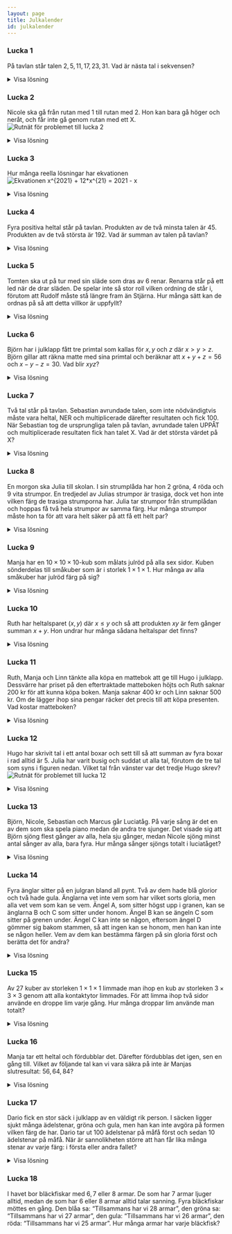 ```yaml
---
layout: page
title: Julkalender
id: julkalender
---
```


<script type="text/javascript"
        src="https://cdnjs.cloudflare.com/ajax/libs/mathjax/2.7.0/MathJax.js?config=TeX-AMS_CHTML"></script>
<script type="text/x-mathjax-config">
MathJax.Hub.Config({
tex2jax: {
inlineMath: [['$','$'], ['\\(','\\)']],
processEscapes: true},
jax: ["input/TeX","input/MathML","input/AsciiMath","output/CommonHTML"],
extensions: ["tex2jax.js","mml2jax.js","asciimath2jax.js","MathMenu.js","MathZoom.js","AssistiveMML.js", "[Contrib]/a11y/accessibility-menu.js"],
TeX: {
extensions: ["AMSmath.js","AMSsymbols.js","noErrors.js","noUndefined.js"],
equationNumbers: {
autoNumber: "AMS"
}
}
});
</script>

### Lucka 1
På tavlan står talen $2, 5, 11, 17, 23, 31$. Vad är nästa tal i sekvensen?
<details>
<summary>Visa lösning</summary>
<br>
Sekvensen innehåller vartannat primtal. Därför är nästa tal i talföljden <strong>41</strong>.
</details>


### Lucka 2
Nicole ska gå från rutan med 1 till rutan med 2. Hon kan bara gå höger och neråt, och får inte gå genom rutan med ett X. <br>
![Rutnät för problemet till lucka 2](../imgs/julkalender_lucka2.png)
<details>
<summary>Visa lösning</summary>
<br>
 I varje ruta kan vi skriva på hur många sätt man kan komma till den. Då blir talet i en ruta summan av talen i rutan precis ovanför och till vänster. Så svaret blir <strong>7</strong>.
<br>
<img src="../imgs/julkalender_lucka2_lsg.png">
</details>


### Lucka 3
Hur många reella lösningar har ekvationen
![Ekvationen x^{2021} + 12*x^{21} = 2021 - x](../imgs/julkalender_lucka3.svg)
<details>
<summary>Visa lösning</summary>
<br>
Vi observerar att vänsterledet är strikt ökande, så det kan finnas max en reell lösning. Eftersom vänsterledet är negativt när $x = -2$ och positivt när $x = 24$ så finns en lösning mellan $-2$ och $2$. Därmed finns exakt <strong>1 lösning</strong>.
</details>


### Lucka 4
Fyra positiva heltal står på tavlan. Produkten av de två minsta talen är $45$. Produkten av de två största är $192$. Vad är summan av talen på tavlan?
<details>
<summary>Visa lösning</summary>
<br>
Vi har $45 = 1 \cdot 45 = 3 \cdot 15 = 5 \cdot 9$, och det är alla möjligheter. De två minsta talen är därmed antingen $(1,45)$, $(3,15)$ eller $(5,9)$. Varken $(1,45)$ eller $(3,15)$ kan vara de två minsta, för då skulle de två största talen båda vara minst $15$, men då skulle deras produkt vara minst $15 \cdot 15 = 225 > 192$. Alltså är de två minsta talen $5$ och $9$. De två största talen är då båda större än $9$ och har produkt $192$. Det finns bara en möjlighet som uppfyller detta: $12 \cdot 16 = 192$. Summan av talen är därför $5+9+12+16 = $ <strong>42</strong>.
</details>


### Lucka 5
Tomten ska ut på tur med sin släde som dras av $6$ renar. Renarna står på ett led när de drar släden. De spelar inte så stor roll vilken ordning de står i, förutom att Rudolf måste stå längre fram än Stjärna. Hur många sätt kan de ordnas på så att detta villkor är uppfyllt?
<details>
<summary>Visa lösning</summary>
<br>
Det finns totalt $6! = 1 \cdot 2 \cdot 3 \cdot 4 \cdot 5 \cdot 6 = 720$ sätt att ordna renarna, om vi bortser från det extra villkoret att Rudolf måste stå längre fram än Stjärna. I precis hälften av dessa står Rudolf längre fram än Stjärna så är svaret $\frac{720}{2} = $ <strong>360</strong>.
</details>

### Lucka 6
Björn har i julklapp fått tre primtal som kallas för $x, y$ och $z$ där $x > y > z$. Björn gillar att räkna matte med sina primtal och beräknar att $x + y + z = 56$ och $x - y - z = 30$. Vad blir $xyz$?
<details>
<summary>Visa lösning</summary>
<br>
Addera ekvationerna och få att $2x = 86 \implies x = 43$. Då får vi att $y + z = 13$. När summan av två heltal blir ett udda tal måste ett av dem vara jämnt och ett udda. Det finns endast ett jämnt primtal vilket är $2$ och därmed blir det sista primtalet $11$. Svaret blir därmed $43 \cdot 11 \cdot 2 = $ <strong>946</strong>.
</details>

### Lucka 7
Två tal står på tavlan. Sebastian avrundade talen, som inte nödvändigtvis måste vara heltal, NER och multiplicerade därefter resultaten och fick $100$. När Sebastian tog de ursprungliga talen på tavlan, avrundade talen UPPÅT och multiplicerade resultaten fick han talet X. Vad är det största värdet på X?

<details>
<summary>Visa lösning</summary>
<br>
Den maximala skillnaden när ett och samma tal avrundas ner respektive upp är $1$. Låt kalla de två nedrundade talen för $a$ och $b$. Vi har $ab = 100$, och vi vill att $X = (a+1)(b+1) = ab + a + b + 1 = 101 + a + b$ ska ge ett så stort tal som möjligt. Då $a$ och $b$ båda är heltal fås den största ökningen genom att $a = 1$ och $b = 100$. Detta gör att $X$ maximalt kan vara <strong>202</strong>.
</details>

### Lucka 8
En morgon ska Julia till skolan. I sin strumplåda har hon $2$ gröna, $4$ röda och $9$ vita strumpor. En tredjedel av Julias strumpor är trasiga, dock vet hon inte vilken färg de trasiga strumporna har. Julia tar strumpor från strumplådan och hoppas få två hela strumpor av samma färg. Hur många strumpor måste hon ta för att vara helt säker på att få ett helt par?

<details>
<summary>Visa lösning</summary>
<br>
$5$ strumpor, en tredjedel av alla $15$ strumpor är trasiga. I värsta fallet finns det åtminstone en söndrig strumpa i varje färg. I värsta fall kommer Julia ta alla $5$ söndriga strumpor plus en hel strumpa av var färg. Det är alltså först när Julia tar sin <strong> nionde strumpa</strong> som hon kan vara säker på att det kommer finnas åtminstone ett helt par strumpor i samma färg.
</details>

### Lucka 9
Manja har en $10 \times 10 \times 10$-kub som målats julröd på alla sex sidor. Kuben sönderdelas till småkuber som är i storlek $1 \times 1 \times 1$. Hur många av alla småkuber har julröd färg på sig?

<details>
<summary>Visa lösning</summary>
<br>
De småkuber som inte målats julröda är de som finns innanför i en kub av storlek $8 \times 8 \times 8$. Antalet småkuber som inte målats julröda är därmed $10 \times 10 \times 10 – 8 \times 8 \times 8 =$ <strong>488</strong>.
</details>

### Lucka 10
Ruth har heltalsparet $(x,y)$ där $x \leq y$ och så att produkten $xy$ är fem gånger summan $x+y$. Hon undrar hur många sådana heltalspar det finns?

<details>
<summary>Visa lösning</summary>
<br>
Vi ska hitta heltalslösningar till $5(x + y) = xy$.
<br> Vi har att $5(x + y) = xy \iff 5x – xy + 5y = 0$.
<br> Bryt ut $x$ och subtrahera $25$: $x(5–y) + 5y = 0 \iff x(5–y) + 5y \ – 25 = -25$.
<br> Bryt ut $-5$ ur $5y \ – 25$: $x(5–y) – 5(5–y) = -25 \iff (5–y)(x–5) = -25 \iff (5 – y)(5 – x) = 25$.
<br> Vi söker heltalslösningar $(x,y)$ där $x \leq y$. Notera att $25 = 1 \cdot 25 = (-1) \cdot (-25) = 5 \cdot 5 = (-5) \cdot (-5)$, vilket ger lösningarna $(-20,4)$, $(0,0)$, $(6,30)$ och $(10,10)$. Totalt får vi alltså <strong>4 lösningar</strong>.
</details>

### Lucka 11
Ruth, Manja och Linn tänkte alla köpa en mattebok att ge till Hugo i julklapp. Dessvärre har priset på den eftertraktade matteboken höjts och Ruth saknar $200$ kr för att kunna köpa boken. Manja saknar $400$ kr och Linn saknar $500$ kr. Om de lägger ihop sina pengar räcker det precis till att köpa presenten. Vad kostar matteboken?

<details>
<summary>Visa lösning</summary>
<br>
Om vi betecknar mattebokens kostnad med $K$ får vi följande ekvation:
$(K - 200) + (K - 400) + (K - 500) = K \iff 2K = 1100 \iff K = 550$.
Matteboken kostar alltså <strong>550 kr</strong>.
</details>

### Lucka 12
Hugo har skrivit tal i ett antal boxar och sett till så att summan av fyra boxar i rad alltid är $5$. Julia har varit busig och suddat ut alla tal, förutom de tre tal som syns i figuren nedan. Vilket tal från vänster var det tredje Hugo skrev?
<br>
![Rutnät för problemet till lucka 12](../imgs/julkalender_lucka12.png)
<details>
<summary>Visa lösning</summary>
<br>
En ruta har alltid samma värde som dess grannruta fyra steg till höger respektive fyra steg till vänster. Det är för att, till exempel, så är summan i ruta $1$ till $4$ samma som i ruta $2$ till $5$, så ruta $1$ och $5$ måste ha samma tal i sig eftersom ruta $2$ till $4$ är samma i båda summorna.
<br> I bilden ser vi att låda $8$ har värde $1$. Alltså har låda $4$ också värde $1$. Vidare vet vi att det finns minst en $2$:a i raden, och eftersom alla tal upprepas i var fjärde låda, så måste antingen låda $1$ eller låda $3$ har en $2$:a i sig. Eftersom summan av de fyra första lådorna är $5$ så måste då den av ruta $1$ och $3$ som inte har $2$:an i sig ha $5-0-1-2 = 2$ i sig, så det visar sig att båda låda $1$ och $3$ har en $2$:a. Alltså är svaret <strong>2</strong>.
</details>

### Lucka 13
Björn, Nicole, Sebastian och Marcus går Luciatåg. På varje sång är det en av dem som ska spela piano medan de andra tre sjunger. Det visade sig att Björn sjöng flest gånger av alla, hela sju gånger, medan Nicole sjöng minst antal sånger av alla, bara fyra. Hur många sånger sjöngs totalt i luciatåget?

<details>
<summary>Visa lösning</summary>
<br>
På varje sång skedde tre sånginsatser. Alltså måste det totala antalet sånginsatser vara delbart med 3. Då fyra var det minsta och sju var det största, sjöng Sebastian och Marcus antingen fem eller sex gånger vardera:
<br>$4 + 5 + 5 + 7 = 21$
<br>$4 + 5 + 6 + 7 = 22$
<br>$4 + 6 + 6 + 7 = 23$
<br>$21$ är delbart med $3$. Alltså var antalet sånger $\frac{21}{3} =$ <strong>7</strong>.
</details>

### Lucka 14
Fyra änglar sitter på en julgran bland all pynt. Två av dem hade blå glorior och två hade gula. Änglarna vet inte vem som har vilket sorts gloria, men alla vet vem som kan se vem. Ängel A, som sitter högst upp i granen, kan se änglarna B och C som sitter under honom. Ängel B kan se ängeln C som sitter på grenen under. Ängel C kan inte se någon, eftersom ängel D gömmer sig bakom stammen, så att ingen kan se honom, men han kan inte se någon heller. Vem av dem kan bestämma färgen på sin gloria först och berätta det för andra?

<details>
<summary>Visa lösning</summary>
<br>
Ängeln A kan både se ängeln B och C. Ifall de har samma färg på glorian (båda är gula eller båda är blå), vet A direkt att han då han den andra färgen, och i så fall säger han det. Ifall B och C har olika färg, vet inte A något och då är tyst. Då förstår B att han inte har samma färg som C och då kan han säga sin färg. Därför är det <strong>ängel B</strong> som, oavsett färgfördelning, kan bestämma färgen på sin gloria och berätta det för de andra.
</details>

### Lucka 15
Av $27$ kuber av storleken $1 \times 1 \times 1$ limmade man ihop en kub av storleken $3 \times 3 \times 3$ genom att alla kontaktytor limmades. För att limma ihop två sidor använde en droppe lim varje gång. Hur många droppar lim använde man totalt?

<details>
<summary>Visa lösning</summary>
<br>
$27$ kuber har $6$ ytor var, så totalt $27 \cdot 6 = 162$ ytor. Av dessa så är det några som inte fått något lim på sig, nämligen $9 \cdot 6 = 54$ ytor ($9$ på varje sida av den stora kuben). Så det var $162 - 54 = 108$ ytor som limmades. Varje limdroppe limmade ihop två ytor, därför använde man $\frac{108}{2} =$ <strong>54 limdroppar</strong>.
</details>

### Lucka 16
Manja tar ett heltal och fördubblar det. Därefter fördubblas det igen, sen en gång till. Vilket av följande tal kan vi vara säkra på inte är Manjas slutresultat: $56, 64, 84$?

<details>
<summary>Visa lösning</summary>
<br>
Om vi börjar med talet $x$ så kommer vi efter $3$ fördubblingar ha talet $8x$. Alltså måste slutresultatet vara delbart med $8$. Både $56$ och $64$ är delbara med $8$, men <strong>84</strong> är inte det, så det är vårt svar!
</details>

### Lucka 17
Dario fick en stor säck i julklapp av en väldigt rik person. I säcken ligger sjukt många ädelstenar, gröna och gula, men han kan inte avgöra på formen vilken färg de har. Dario tar ut $100$ ädelstenar på måfå först och sedan $10$ ädelstenar på måfå. När är sannolikheten större att han får lika många stenar av varje färg: i första eller andra fallet?

<details>
<summary>Visa lösning</summary>
<br>
Ju färre ädelstenar man drar, desto större är sannolikheten för att man ska dra lika många av varje färg. Om $N$ stenar dras, så kan resultatet bli på $2^N$ olika sätt (först kommer en gul eller en grön sten, sedan en gul eller en grön och så vidare). I hur många av de fallen har vi lika många av varje sort? Jo, när vi bestämmer oss för vilka i följden som skall vara gröna ($50$ stycken i fallet med $100$ dragna stenar), så har vi ett bestämt utfall, eftersom resten av stenarna måste vara gula. Och att välja $\frac{N}{2}$ stycken bland $N$ kan man göra på $\frac{N!}{(N/2)!(N/2)!}$ olika sätt. Alltså är sannolikheten för att ta ut $\frac{N}{2}$ av varje färg lika med $\frac{1}{2^N} \cdot \frac{N!}{(N/2)!(N/2)!}$.
<br>Vi sätter in våra värden: <br>$\frac{1}{2^{10}}\cdot\frac{10!}{5!\cdot5!}$ är ungefär lika med $0.25$, medan <br>$\frac{1}{2^{100}}\cdot\frac{100!}{50!\cdot50!}$ är ungefär $0.08$.
<br>Alltså är sannolikheten att få ut lika många av varje färg <strong>större när vi drar 10 stenar</strong>. Dessutom kan vi bevisa att sannolikheten är avtagande för växande $N$ (visa med induktion till exempel).
</details>

### Lucka 18
I havet bor bläckfiskar med $6,7$ eller $8$ armar. De som har $7$ armar ljuger alltid, medan de som har $6$ eller $8$ armar alltid talar sanning. Fyra bläckfiskar möttes en gång. Den blåa sa: “Tillsammans har vi $28$ armar”, den gröna sa: “Tillsammans har vi $27$ armar”, den gula: “Tillsammans har vi $26$ armar”, den röda: “Tillsammans har vi $25$ armar”. Hur många armar har varje bläckfisk?

